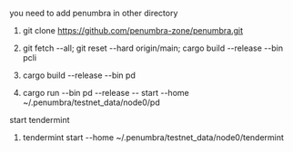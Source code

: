 you need to add penumbra in other directory

1.  git clone https://github.com/penumbra-zone/penumbra.git

2.  git fetch --all; git reset --hard origin/main; cargo build --release --bin pcli

3.  cargo build --release --bin pd  

4. cargo run --bin pd --release -- start --home ~/.penumbra/testnet_data/node0/pd 

start tendermint

1. tendermint start --home ~/.penumbra/testnet_data/node0/tendermint